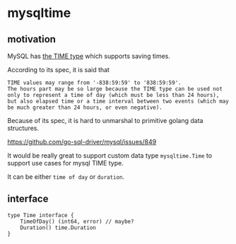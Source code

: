# mysqltime

## motivation

MySQL has [the TIME type](https://dev.mysql.com/doc/refman/8.0/en/time.html) which supports saving times.

According to its spec, it is said that 

```
TIME values may range from '-838:59:59' to '838:59:59'.
The hours part may be so large because the TIME type can be used not only to represent a time of day (which must be less than 24 hours),
but also elapsed time or a time interval between two events (which may be much greater than 24 hours, or even negative).
```

Because of its spec, it is hard to unmarshal to primitive golang data structures.

https://github.com/go-sql-driver/mysql/issues/849

It would be really great to support custom data type `mysqltime.Time` to support use cases for mysql TIME type.

It can be either `time of day` or `duration`.

## interface

```
type Time interface {
    TimeOfDay() (int64, error) // maybe?
    Duration() time.Duration
}
```

